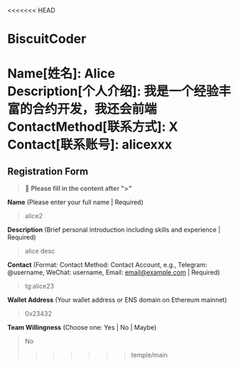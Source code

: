 <<<<<<< HEAD
# BiscuitCoder

**Name[姓名]**: Alice  
**Description[个人介绍]**: 我是一个经验丰富的合约开发，我还会前端  
**ContactMethod[联系方式]**: X  
**Contact[联系账号]**: alicexxx
=======
## Registration Form

> 📝 **Please fill in the content after ">"**

**Name** (Please enter your full name | Required)
>alice2

**Description** (Brief personal introduction including skills and experience | Required)
>alice desc

**Contact** (Format: Contact Method: Contact Account, e.g., Telegram: @username, WeChat: username, Email: email@example.com | Required)
>tg:alice23

**Wallet Address** (Your wallet address or ENS domain on Ethereum mainnet)
>0x23432

**Team Willingness** (Choose one: Yes | No | Maybe)
>No
>>>>>>> temple/main

